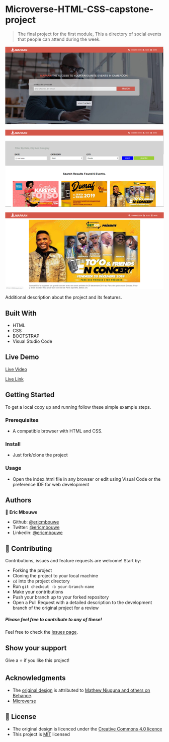 # Microverse-HTML-CSS-capstone-project
> The final project for the first module, This a directory of social events that people can attend during the week.

![screenshot](./images/mapaan1.PNG)

![screenshot](./images/mapaan2.PNG)

![screenshot](./images/mapaan3.PNG)

Additional description about the project and its features.

## Built With

- HTML
- CSS
- BOOTSTRAP
- Visual Studio Code

## Live Demo

[Live Video](https://www.loom.com/share/71c8ab0f329740ca8cabd714e9cb580b)

[Live Link](https://mapaan.netlify.com/)

## Getting Started

To get a local copy up and running follow these simple example steps.

### Prerequisites

- A compatible browser with HTML and CSS.

### Install

- Just fork/clone the project

### Usage

- Open the index.html file in any browser or edit using Visual Code or the preference IDE for web development


## Authors

👤 **Eric Mbouwe**

- Github: [@ericmbouwe](https://github.com/ericmbouwe)
- Twitter: [@ericmbouwe](https://twitter.com/ericmbouwe)
- Linkedin: [@ericmbouwe](https://www.linkedin.com/in/ericmbouwe/)

## 🤝 Contributing

Contributions, issues and feature requests are welcome! Start by:

* Forking the project
* Cloning the project to your local machine
* `cd` into the project directory
* Run `git checkout -b your-branch-name`
* Make your contributions
* Push your branch up to your forked repository
* Open a Pull Request with a detailed description to the development branch of the original project for a review

##### Please feel free to contribute to any of these!

Feel free to check the [issues page](https://github.com/EricMbouwe/Microverse-HTML-CSS-capstone-project/issues).

## Show your support

Give a ⭐️ if you like this project!

## Acknowledgments
- The [original design](https://www.behance.net/gallery/25563385/PatashuleKE) is attributed to [Mathew Njuguna and others on Behance](https://www.behance.net/mathewnjuguna).
- [Microverse](microverse.org)

## 📝 License
- The original design is licenced under the [Creative Commons 4.0 licence](https://creativecommons.org/licenses/by-nc/4.0/)
- This project is [MIT](https://github.com/EricMbouwe/Microverse-HTML-CSS-capstone-project/blob/master/LICENSE.md) licensed

